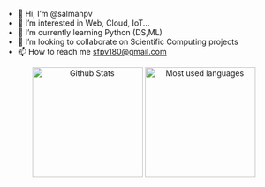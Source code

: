 - 👋 Hi, I’m @salmanpv
- 👀 I’m interested in Web, Cloud, IoT...
- 🌱 I’m currently learning Python (DS,ML)
- 💞️ I’m looking to collaborate on Scientific Computing projects
- 📫 How to reach me sfpv180@gmail.com

<p align="center"> <img alt="Github Stats" height=200 src="https://github-readme-stats.vercel.app/api?username=salmanpv&show_icons=true&locale=en&layout=compact&hide_rank=true"> <img alt="Most used languages" height=200 src="https://github-readme-stats-gamma-smoky.vercel.app/api/top-langs?username=salmanpv&show_icons=true&locale=en&layout=compact&size_weight=0.1&count_weight=0.9&langs_count=6&exclude_repo=snake"> </p>
<!---
salmanpv/salmanpv is a ✨ special ✨ repository because its `README.md` (this file) appears on your GitHub profile.
You can click the Preview link to take a look at your changes.
--->
